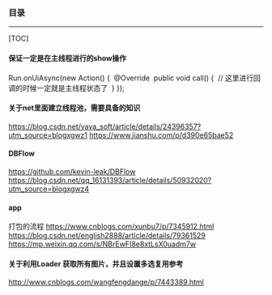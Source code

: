 ### 目录

----

[TOC]



#### 保证一定是在主线程进行的show操作

Run.onUiAsync(new Action() {
​    @Override
​    public void call() {
​        // 这里进行回调的时候一定就是主线程状态了
​    }
});

#### 关于net里面建立线程池，需要具备的知识

https://blog.csdn.net/yaya_soft/article/details/24396357?utm_source=blogxgwz1
https://www.jianshu.com/p/d390e65bae52

#### DBFlow

https://github.com/kevin-leak/DBFlow
https://blog.csdn.net/qq_16131393/article/details/50932020?utm_source=blogxgwz4

#### app

打包的流程
https://www.cnblogs.com/xunbu7/p/7345912.html
https://blog.csdn.net/english2888/article/details/79361529
https://mp.weixin.qq.com/s/NBrEwFI8e8xtLsX0uadm7w



#### 关于利用Loader 获取所有图片，并且设置多选复用参考

http://www.cnblogs.com/wangfengdange/p/7443389.html